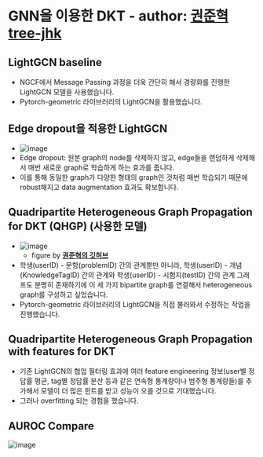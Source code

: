 # GNN을 이용한 DKT - author: [권준혁 tree-jhk](https://github.com/tree-jhk)

## LightGCN baseline
- NGCF에서 Message Passing 과정을 더욱 간단히 해서 경량화를 진행한 LightGCN 모델을 사용했습니다.
- Pytorch-geometric 라이브러리의 LightGCN을 활용했습니다.
## Edge dropout을 적용한 LightGCN
- ![image](https://user-images.githubusercontent.com/97151660/208237990-ad1f04ff-5311-4737-adaa-2149075adaf3.png)
- Edge dropout: 원본 graph의 node를 삭제하지 않고, edge들을 랜덤하게 삭제해서 매번 새로운 graph로 학습하게 하는 효과를 줍니다.
- 이를 통해 동일한 graph가 다양한 형태의 graph인 것처럼 매번 학습되기 때문에 robust해지고 data augmentation 효과도 확보합니다.
## Quadripartite Heterogeneous Graph Propagation for DKT (QHGP) (사용한 모델)
- ![image](https://user-images.githubusercontent.com/97151660/208238060-6aea02d9-f347-4f91-9a67-f7682313f0c1.png)
  - figure by **[권준혁의 깃허브](https://github.com/tree-jhk)**
- 학생(userID) - 문항(problemID) 간의 관계뿐만 아니라, 학생(userID) - 개념(KnowledgeTagID) 간의 관계와 학생(userID) - 시험지(testID) 간의 관계 그래프도 분명히 존재하기에 이 세 가지 bipartite graph를 연결해서 heterogeneous graph를 구성하고 싶었습니다.
- Pytorch-geometric 라이브러리의 LightGCN을 직접 불러와서 수정하는 작업을 진행했습니다.
## Quadripartite Heterogeneous Graph Propagation with features for DKT
- 기존 LightGCN의 협업 필터링 효과에 여러 feature engineering 정보(user별 정답률 평균, tag별 정답률 분산 등과 같은 연속형 통계량이나 범주형 통계량들)를 추가해서 모델이 더 많은 힌트를 받고 성능이 오를 것으로 기대했습니다.
- 그러나 overfitting 되는 경험을 했습니다.
## AUROC Compare
![image](https://user-images.githubusercontent.com/97151660/208237934-7c2bb946-4b1e-4ee5-9c95-32cc428be07b.png)
